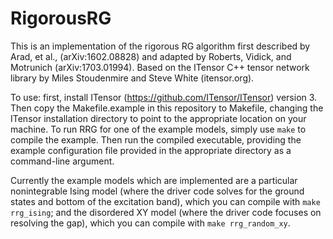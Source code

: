 # RigorousRG
This is an implementation of the rigorous RG algorithm first described by Arad, et al., (arXiv:1602.08828) and adapted by Roberts, Vidick, and Motrunich (arXiv:1703.01994).
Based on the ITensor C++ tensor network library by Miles Stoudenmire and Steve White (itensor.org).

To use: first, install ITensor (https://github.com/ITensor/ITensor) version 3.
Then copy the Makefile.example in this repository to Makefile, changing the ITensor installation directory to point to the appropriate location on your machine.
To run RRG for one of the example models, simply use `make` to compile the example.
Then run the compiled executable, providing the example configuration file provided in the appropriate directory as a command-line argument.

Currently the example models which are implemented are a particular nonintegrable Ising model (where the driver code solves for the ground states and bottom of the excitation band), which you can compile with `make rrg_ising`; and the disordered XY model (where the driver code focuses on resolving the gap), which you can compile with `make rrg_random_xy`.
